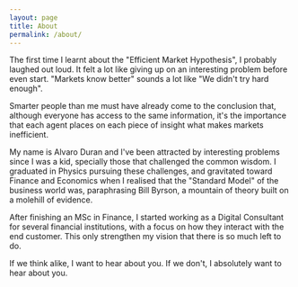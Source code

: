 ```yaml
---
layout: page
title: About
permalink: /about/
---
```


The first time I learnt about the "Efficient Market Hypothesis", I probably laughed out loud. It felt a lot like giving up on an interesting problem before even start. "Markets know better" sounds a lot like "We didn't try hard enough".

Smarter people than me must have already come to the conclusion that, although everyone has access to the same information, it's  the importance that each agent places on each piece of insight what makes markets inefficient.

My name is Alvaro Duran and I've been attracted by interesting problems since I was a kid, specially those that challenged the common wisdom. I graduated in Physics pursuing these challenges, and gravitated toward Finance and Economics when I realised that the "Standard Model" of the business world was, paraphrasing Bill Byrson, a mountain of theory built on a molehill of evidence.

After finishing an MSc in Finance, I started working as a Digital Consultant for several financial institutions, with a focus on how they interact with the end customer. This only strengthen my vision that there is so much left to do.

If we think alike, I want to hear about you. If we don't, I absolutely want to hear about you.
